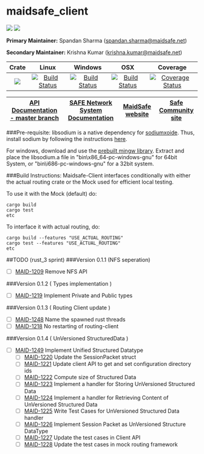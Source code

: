 # maidsafe_client

[![](https://img.shields.io/badge/Project%20SAFE-Approved-green.svg)](http://maidsafe.net/applications) [![](https://img.shields.io/badge/License-GPL3-green.svg)](https://github.com/maidsafe/crust/blob/master/COPYING)


**Primary Maintainer:**     Spandan Sharma (spandan.sharma@maidsafe.net)

**Secondary Maintainer:**   Krishna Kumar (krishna.kumar@maidsafe.net)

|Crate|Linux|Windows|OSX|Coverage|
|:------:|:-------:|:-------:|:-------:|:-------:|
|[![](http://meritbadge.herokuapp.com/maidsafe_client)](https://crates.io/crates/maidsafe_client)|[![Build Status](https://travis-ci.org/maidsafe/maidsafe_client.svg?branch=master)](https://travis-ci.org/maidsafe/maidsafe_client)|[![Build Status](http://ci.maidsafe.net:8080/buildStatus/icon?job=maidsafe_client_win64_status_badge)](http://ci.maidsafe.net:8080/job/maidsafe_client_win64_status_badge/)|[![Build Status](http://ci.maidsafe.net:8080/buildStatus/icon?job=maidsafe_client_osx_status_badge)](http://ci.maidsafe.net:8080/job/maidsafe_client_osx_status_badge/)|[![Coverage Status](https://coveralls.io/repos/maidsafe/maidsafe_client/badge.svg?branch=master)](https://coveralls.io/r/maidsafe/maidsafe_client?branch=master)|

| [API Documentation - master branch](http://maidsafe.net/maidsafe_client/master) | [SAFE Network System Documentation](http://systemdocs.maidsafe.net) | [MaidSafe website](http://maidsafe.net) | [Safe Community site](https://forum.safenetwork.io) |
|:------:|:-------:|:-------:|:-------:|

###Pre-requisite:
libsodium is a native dependency for [sodiumxoide](https://github.com/dnaq/sodiumoxide). Thus, install sodium by following the instructions [here](http://doc.libsodium.org/installation/index.html).

For windows, download and use the [prebuilt mingw library](https://download.libsodium.org/libsodium/releases/libsodium-1.0.2-mingw.tar.gz).
Extract and place the libsodium.a file in "bin\x86_64-pc-windows-gnu" for 64bit System, or "bin\i686-pc-windows-gnu" for a 32bit system.

###Build Instructions:
Maidsafe-Client interfaces conditionally with either the actual routing crate or the Mock used for efficient local testing.

To use it with the Mock (default) do:
```
cargo build
cargo test
etc
```

To interface it with actual routing, do:
```
cargo build --features "USE_ACTUAL_ROUTING"
cargo test --features "USE_ACTUAL_ROUTING"
etc
```

##TODO (rust_3 sprint)
###Version 0.1.1 (NFS seperation)
- [ ] [MAID-1209](https://maidsafe.atlassian.net/browse/MAID-1209) Remove NFS API

###Version 0.1.2 ( Types implementation )
- [ ] [MAID-1219](https://maidsafe.atlassian.net/browse/MAID-1219) Implement Private and Public types

###Version 0.1.3 ( Routing Client update )
- [ ] [MAID-1248](https://maidsafe.atlassian.net/browse/MAID-1248) Name the spawned rust threads
- [ ] [MAID-1218](https://maidsafe.atlassian.net/browse/MAID-1218) No restarting of routing-client

###Version 0.1.4 ( UnVersioned StructuredData )
- [ ] [MAID-1249](https://maidsafe.atlassian.net/browse/MAID-1249) Implement Unified Structured Datatype
    - [ ] [MAID-1220](https://maidsafe.atlassian.net/browse/MAID-1220) Update the SessionPacket struct
    - [ ] [MAID-1221](https://maidsafe.atlassian.net/browse/MAID-1221) Update client API to get and set configuration directory ids
    - [ ] [MAID-1222](https://maidsafe.atlassian.net/browse/MAID-1222) Compute size of Structured Data
    - [ ] [MAID-1223](https://maidsafe.atlassian.net/browse/MAID-1223) Implement a handler for Storing UnVersioned Structured Data
    - [ ] [MAID-1224](https://maidsafe.atlassian.net/browse/MAID-1224) Implement a handler for Retrieving Content of UnVersioned Structured Data
    - [ ] [MAID-1225](https://maidsafe.atlassian.net/browse/MAID-1225) Write Test Cases for UnVersioned Structured Data handler
    - [ ] [MAID-1226](https://maidsafe.atlassian.net/browse/MAID-1226) Implement Session Packet as UnVersioned Structure DataType
    - [ ] [MAID-1227](https://maidsafe.atlassian.net/browse/MAID-1227) Update the test cases in Client API
    - [ ] [MAID-1228](https://maidsafe.atlassian.net/browse/MAID-1228) Update the test cases in mock routing framework
